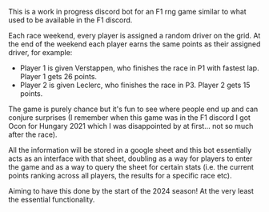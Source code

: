 This is a work in progress discord bot for an F1 rng game similar to what used to be available in the F1 discord.

Each race weekend, every player is assigned a random driver on the grid. At the end of the weekend each player earns the same points as their assigned driver, for example:

- Player 1 is given Verstappen, who finishes the race in P1 with fastest lap. Player 1 gets 26 points.
- Player 2 is given Leclerc, who finishes the race in P3. Player 2 gets 15 points.

The game is purely chance but it's fun to see where people end up and can conjure surprises (I remember when this game was in the F1 discord I got Ocon for Hungary 2021 which I was disappointed by at first... not so much after the race).

All the information will be stored in a google sheet and this bot essentially acts as an interface with that sheet, doubling as a way for players to enter the game and as a way to query the sheet for certain stats (i.e. the current points ranking across all players, the results for a specific race etc).

Aiming to have this done by the start of the 2024 season! At the very least the essential functionality.